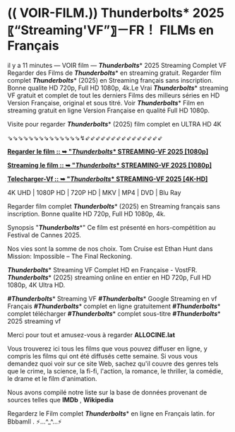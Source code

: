 # (( VOIR-FILM.)) Thunderbolts* 2025 〖“Streaming'VF”〗－FR！ FILMs en Français

il y a 11 minutes — VOIR film — ***Thunderbolts**** 2025 Streaming Complet VF Regarder des Films de ***Thunderbolts**** en streaming gratuit. Regarder film complet ***Thunderbolts**** (2025) en Streaming français sans inscription. Bonne qualite HD 720p, Full HD 1080p, 4k.Le Vrai ***Thunderbolts**** streaming VF gratuit et complet de tout les derniers Films des milleurs séries en HD Version Française, original et sous titré. Voir ***Thunderbolts**** Film en streaming gratuit en ligne Version Française en qualité Full HD 1080p.

Visite pour regarder ***Thunderbolts**** (2025) film complet en ULTRA HD 4K

⇘⇘⇘⇘⇘⇘⇘⇘⇘⇘⇘⇘⇘⇘↯⇙⇙⇙⇙⇙⇙⇙⇙⇙⇙⇙⇙⇙⇙⇙

**[Regarder le film :: ➥ "***Thunderbolts**** STREAMING-VF 2025 [1080p]](https://t.co/RMEOWLHrKE)**

**[Streaming le film :: ➥ "***Thunderbolts**** STREAMING-VF 2025 [1080p]](https://t.co/RMEOWLHrKE)**

**[Telecharger-Vf :: ➥ "***Thunderbolts**** STREAMING-VF 2025 [4K-HD]](https://t.co/RMEOWLHrKE)**

4K UHD | 1080P HD | 720P HD | MKV | MP4 | DVD | Blu Ray

Regarder film complet ***Thunderbolts**** (2025) en Streaming français sans inscription. Bonne qualite HD 720p, Full HD 1080p, 4k.

Synopsis "***Thunderbolts****"
Ce film est présenté en hors-compétition au Festival de Cannes 2025.

Nos vies sont la somme de nos choix. Tom Cruise est Ethan Hunt dans Mission: Impossible – The Final Reckoning.

***Thunderbolts**** Streaming VF Complet HD en Française - VostFR. ***Thunderbolts**** (2025) streaming online en entier en HD 720p, Full HD 1080p, 4K Ultra HD.

***#Thunderbolts**** Streaming VF
***#Thunderbolts**** Google Streaming en vf Français
***#Thunderbolts**** complet en ligne gratuitement
***#Thunderbolts**** complet télécharger
***#Thunderbolts**** complet sous-titre
***#Thunderbolts**** 2025 streaming vf

Merci pour tout et amusez-vous à regarder **ALLOCINE.lat**

Vous trouverez ici tous les films que vous pouvez diffuser en ligne, y compris les films qui ont été diffusés cette semaine. Si vous vous demandez quoi voir sur ce site Web, sachez qu'il couvre des genres tels que le crime, la science, la fi-fi, l'action, la romance, le thriller, la comédie, le drame et le film d'animation.

Nous avons compilé notre liste sur la base de données provenant de sources telles que **IMDb** , **Wikipedia**

Regarderz le Film complet ***Thunderbolts**** en ligne en Français latin. for Bbbamll . ⚡...^_^...⚡
